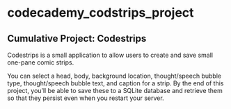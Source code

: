 # codecademy_codstrips_project
## Cumulative Project: Codestrips
Codestrips is a small application to allow users to create and save small one-pane comic strips.

You can select a head, body, background location, thought/speech bubble type, thought/speech bubble text, and caption for a strip. By the end of this project, you’ll be able to save these to a SQLite database and retrieve them so that they persist even when you restart your server.

